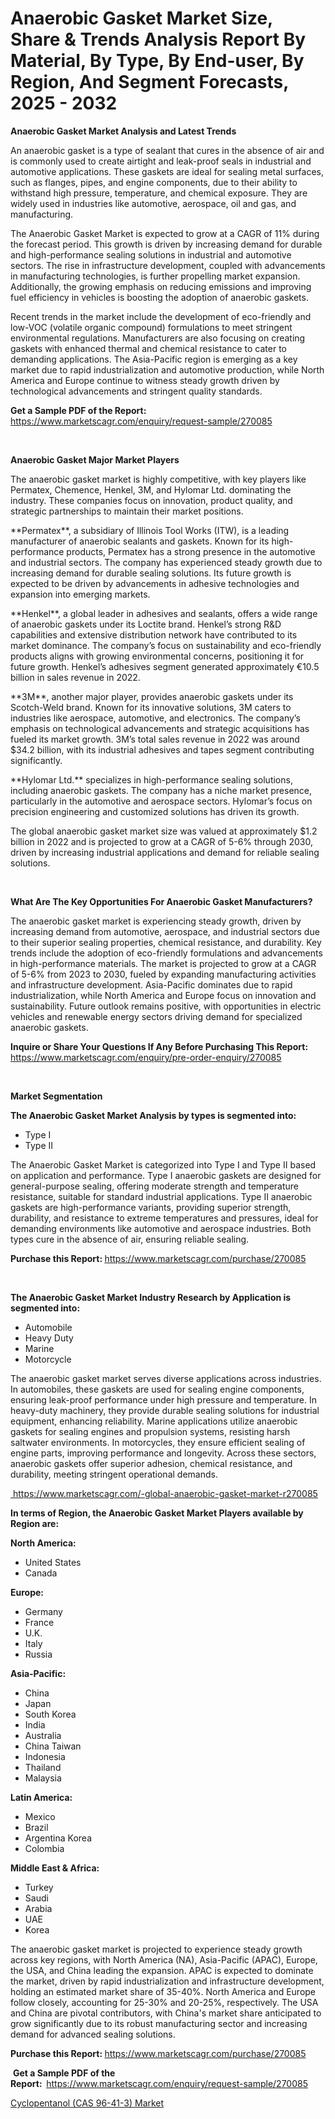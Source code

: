 <p><h1>Anaerobic Gasket Market Size, Share & Trends Analysis Report By Material, By Type, By End-user, By Region, And Segment Forecasts, 2025 - 2032</h1></p><p><strong>Anaerobic Gasket Market Analysis and Latest Trends</strong></p>
<p><p>An anaerobic gasket is a type of sealant that cures in the absence of air and is commonly used to create airtight and leak-proof seals in industrial and automotive applications. These gaskets are ideal for sealing metal surfaces, such as flanges, pipes, and engine components, due to their ability to withstand high pressure, temperature, and chemical exposure. They are widely used in industries like automotive, aerospace, oil and gas, and manufacturing.</p><p>The Anaerobic Gasket Market is expected to grow at a CAGR of 11% during the forecast period. This growth is driven by increasing demand for durable and high-performance sealing solutions in industrial and automotive sectors. The rise in infrastructure development, coupled with advancements in manufacturing technologies, is further propelling market expansion. Additionally, the growing emphasis on reducing emissions and improving fuel efficiency in vehicles is boosting the adoption of anaerobic gaskets.</p><p>Recent trends in the market include the development of eco-friendly and low-VOC (volatile organic compound) formulations to meet stringent environmental regulations. Manufacturers are also focusing on creating gaskets with enhanced thermal and chemical resistance to cater to demanding applications. The Asia-Pacific region is emerging as a key market due to rapid industrialization and automotive production, while North America and Europe continue to witness steady growth driven by technological advancements and stringent quality standards.</p></p>
<p><strong>Get a Sample PDF of the Report:&nbsp;</strong> <a href="https://www.marketscagr.com/enquiry/request-sample/270085?utm_campaign=1126&utm_medium=2&utm_source=Github&utm_content=ia&utm_term=21012025&utm_id=anaerobic-gasket">https://www.marketscagr.com/enquiry/request-sample/270085</a></p>
<p>&nbsp;</p>
<p><strong>Anaerobic Gasket Major Market Players</strong></p>
<p><p>The anaerobic gasket market is highly competitive, with key players like Permatex, Chemence, Henkel, 3M, and Hylomar Ltd. dominating the industry. These companies focus on innovation, product quality, and strategic partnerships to maintain their market positions.</p><p>**Permatex**, a subsidiary of Illinois Tool Works (ITW), is a leading manufacturer of anaerobic sealants and gaskets. Known for its high-performance products, Permatex has a strong presence in the automotive and industrial sectors. The company has experienced steady growth due to increasing demand for durable sealing solutions. Its future growth is expected to be driven by advancements in adhesive technologies and expansion into emerging markets.</p><p>**Henkel**, a global leader in adhesives and sealants, offers a wide range of anaerobic gaskets under its Loctite brand. Henkel’s strong R&D capabilities and extensive distribution network have contributed to its market dominance. The company’s focus on sustainability and eco-friendly products aligns with growing environmental concerns, positioning it for future growth. Henkel’s adhesives segment generated approximately €10.5 billion in sales revenue in 2022.</p><p>**3M**, another major player, provides anaerobic gaskets under its Scotch-Weld brand. Known for its innovative solutions, 3M caters to industries like aerospace, automotive, and electronics. The company’s emphasis on technological advancements and strategic acquisitions has fueled its market growth. 3M’s total sales revenue in 2022 was around $34.2 billion, with its industrial adhesives and tapes segment contributing significantly.</p><p>**Hylomar Ltd.** specializes in high-performance sealing solutions, including anaerobic gaskets. The company has a niche market presence, particularly in the automotive and aerospace sectors. Hylomar’s focus on precision engineering and customized solutions has driven its growth.</p><p>The global anaerobic gasket market size was valued at approximately $1.2 billion in 2022 and is projected to grow at a CAGR of 5-6% through 2030, driven by increasing industrial applications and demand for reliable sealing solutions.</p></p>
<p>&nbsp;</p>
<p><strong>What Are The Key Opportunities For Anaerobic Gasket Manufacturers?</strong></p>
<p><p>The anaerobic gasket market is experiencing steady growth, driven by increasing demand from automotive, aerospace, and industrial sectors due to their superior sealing properties, chemical resistance, and durability. Key trends include the adoption of eco-friendly formulations and advancements in high-performance materials. The market is projected to grow at a CAGR of 5-6% from 2023 to 2030, fueled by expanding manufacturing activities and infrastructure development. Asia-Pacific dominates due to rapid industrialization, while North America and Europe focus on innovation and sustainability. Future outlook remains positive, with opportunities in electric vehicles and renewable energy sectors driving demand for specialized anaerobic gaskets.</p></p>
<p><strong>Inquire or Share Your Questions If Any Before Purchasing This Report:</strong> <a href="https://www.marketscagr.com/enquiry/pre-order-enquiry/270085?utm_campaign=1126&utm_medium=2&utm_source=Github&utm_content=ia&utm_term=21012025&utm_id=anaerobic-gasket">https://www.marketscagr.com/enquiry/pre-order-enquiry/270085</a></p>
<p>&nbsp;</p>
<p><strong>Market Segmentation</strong></p>
<p><strong>The Anaerobic Gasket Market Analysis by types is segmented into:</strong></p>
<p><ul><li>Type I</li><li>Type II</li></ul></p>
<p><p>The Anaerobic Gasket Market is categorized into Type I and Type II based on application and performance. Type I anaerobic gaskets are designed for general-purpose sealing, offering moderate strength and temperature resistance, suitable for standard industrial applications. Type II anaerobic gaskets are high-performance variants, providing superior strength, durability, and resistance to extreme temperatures and pressures, ideal for demanding environments like automotive and aerospace industries. Both types cure in the absence of air, ensuring reliable sealing.</p></p>
<p><strong>Purchase this Report:&nbsp;</strong><a href="https://www.marketscagr.com/purchase/270085?utm_campaign=1126&utm_medium=2&utm_source=Github&utm_content=ia&utm_term=21012025&utm_id=anaerobic-gasket">https://www.marketscagr.com/purchase/270085</a></p>
<p>&nbsp;</p>
<p><strong>The Anaerobic Gasket Market Industry Research by Application is segmented into:</strong></p>
<p><ul><li>Automobile</li><li>Heavy Duty</li><li>Marine</li><li>Motorcycle</li></ul></p>
<p><p>The anaerobic gasket market serves diverse applications across industries. In automobiles, these gaskets are used for sealing engine components, ensuring leak-proof performance under high pressure and temperature. In heavy-duty machinery, they provide durable sealing solutions for industrial equipment, enhancing reliability. Marine applications utilize anaerobic gaskets for sealing engines and propulsion systems, resisting harsh saltwater environments. In motorcycles, they ensure efficient sealing of engine parts, improving performance and longevity. Across these sectors, anaerobic gaskets offer superior adhesion, chemical resistance, and durability, meeting stringent operational demands.</p></p>
<p><a href="https://www.marketscagr.com/-global-anaerobic-gasket-market-r270085?utm_campaign=1126&utm_medium=2&utm_source=Github&utm_content=ia&utm_term=21012025&utm_id=anaerobic-gasket">&nbsp;https://www.marketscagr.com/-global-anaerobic-gasket-market-r270085</a></p>
<p><strong>In terms of Region, the Anaerobic Gasket Market Players available by Region are:</strong></p>
<p>
    <p> <strong> North America: </strong>
        <ul>
            <li>United States</li>
            <li>Canada</li>
        </ul>
        </p> 
    <p> <strong> Europe: </strong>
        <ul>
            <li>Germany</li>
            <li>France</li>
            <li>U.K.</li>
            <li>Italy</li>
            <li>Russia</li>
        </ul>
        </p> 
    <p> <strong> Asia-Pacific: </strong>
        <ul>
            <li>China</li>
            <li>Japan</li>
            <li>South Korea</li>
            <li>India</li>
            <li>Australia</li>
            <li>China Taiwan</li>
            <li>Indonesia</li>
            <li>Thailand</li>
            <li>Malaysia</li>
        </ul>
        </p> 
    <p> <strong> Latin America: </strong>
        <ul>
            <li>Mexico</li>
            <li>Brazil</li>
            <li>Argentina Korea</li>
            <li>Colombia</li>
        </ul>
        </p> 
    <p> <strong> Middle East & Africa: </strong>
        <ul>
            <li>Turkey</li>
            <li>Saudi</li>
            <li>Arabia</li>
            <li>UAE</li>
            <li>Korea</li>
        </ul>
    </p>
    </p>
<p><p>The anaerobic gasket market is projected to experience steady growth across key regions, with North America (NA), Asia-Pacific (APAC), Europe, the USA, and China leading the expansion. APAC is expected to dominate the market, driven by rapid industrialization and infrastructure development, holding an estimated market share of 35-40%. North America and Europe follow closely, accounting for 25-30% and 20-25%, respectively. The USA and China are pivotal contributors, with China's market share anticipated to grow significantly due to its robust manufacturing sector and increasing demand for advanced sealing solutions.</p></p>
<p><strong>Purchase this Report: </strong><a href="https://www.marketscagr.com/purchase/270085?utm_campaign=1126&utm_medium=2&utm_source=Github&utm_content=ia&utm_term=21012025&utm_id=anaerobic-gasket">https://www.marketscagr.com/purchase/270085</a></p>
<p>&nbsp;<strong>Get a Sample PDF of the Report:&nbsp;&nbsp;</strong><a href="https://www.marketscagr.com/enquiry/request-sample/270085?utm_campaign=1126&utm_medium=2&utm_source=Github&utm_content=ia&utm_term=21012025&utm_id=anaerobic-gasket">https://www.marketscagr.com/enquiry/request-sample/270085</a></p>
<p><strong></strong></p>
<p><p><a href="https://github.com/gdfhhhj/Market-Research-Report-List-7/blob/main/cyclopentanol-cas-96-41-3-market.md?utm_campaign=1126&utm_medium=2&utm_source=Github&utm_content=ia&utm_term=21012025&utm_id=anaerobic-gasket">Cyclopentanol (CAS 96-41-3) Market</a></p></p>